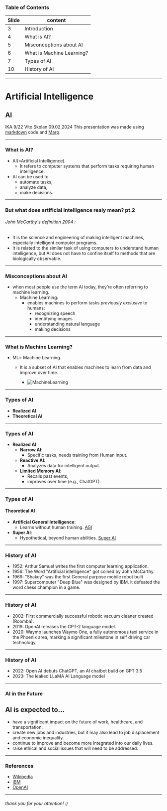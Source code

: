 
### Table of Contents

|  Slide | content                  |
|  ---- | -------------------------|
|  3    | Introduction             |
|  4    | What is AI?              | 
|  5    | Misconceptions about AI  |
|  6    | What is Machine Learning?| 
|  7    | Types of AI              | 
|  10   | History of AI            |
---
# Artificial Intelligence
## AI
IKA 9/22 Vito Skolan
09.02.2024
This presentation was made using [markdown](https://www.markdownguide.org/) code and [Marp](https://marp.app/).

---

### What is AI?
- AI(=Artificial Intelligence).
  - It refers to computer systems that perform tasks requiring human intelligence.
- AI can be used to 
  - automate tasks, 
  - analyze data, 
  - make decisions.
---
### But what does artificial intelligence realy mean? pt.2

###### John McCarthy's definition 2004 :
- It is the science and engineering of making intelligent machines, especially intelligent computer programs. 
- It is related to the similar task of using computers to understand human intelligence, but AI does not have to confine itself to methods that are biologically observable.

---
### Misconceptions about AI
- when most people use the term AI today, they’re often referring to machine learning. 
  - Machine Learning: 
    - enables machines to perform tasks *previously exclusive* to humans:
      - recognizing speech
      - identifying images
      - understanding natural language
      - making decisions
---

### What is Machine Learning?
- ML= Machine Learning. 
  - It is a subset of AI that enables machines to learn from data and improve over time.
  
    - ![MachineLearning](https://www.researchgate.net/publication/336365551/figure/fig5/AS:1152000314089483@1651669686237/DL-is-a-subset-of-ML-which-is-again-the-subset-of-AI_Q320.jpg)

--- 

### Types of AI
- **Realized AI**
- **Theoretical AI**
---

### Types of AI
- **Realized AI**   
  - **Narrow AI**: 
    - Specific tasks, needs training from Human input.
  - **Reactive AI**: 
    - Analyzes data for intelligent output.
  - **Limited Memory AI**: 
    - Recalls past events, 
    - improves over time (e.g., ChatGPT).
---
### Types of AI
#### Theoretical AI
- **Artificial General Intelligence**: 
  - Learns without human training. [AGI](https://en.wikipedia.org/wiki/Artificial_general_intelligence)
- **Super AI**: 
  - Hypothetical, beyond human abilities. [Super AI](https://en.wikipedia.org/wiki/Superintelligence)
---

### History of AI
- 1952: 
Arthur Samuel writes the first computer learning application.
- 1956: 
The Word "Artificial intelligence" got coined by John McCarthy.
- 1969: 
"Shakey" was the first General purpose mobile robot built
- 1997: 
Supercomputer "Deep Blue" was designed by IBM. it defeated the word chess champion in a game.
---

### History of AI
- 2002: 
  First commercially successful robotic vacuum cleaner created (Roomba).
- 2019: 
  OpenAI releases the GPT-2 language model.
- 2020:
  Waymo launches Waymo One, a fully autonomous taxi service in the Phoenix area, marking a significant milestone in self driving car technology.
---
### History of AI
- 2022: 
  Open AI debuts ChatGPT, an AI chatbot build on GPT 3.5
- 2023: 
  The leaked LLaMA AI Language model
---

### AI in the Future
## AI is expected to...
- have a significant impact on the future of work, healthcare, and transportation.
- create new jobs and industries, but it may also lead to job displacement and economic inequality.
- continue to improve and become more integrated into our daily lives.
- raise ethical and social issues that will need to be addressed.
---

### References
- [Wikipedia](https://en.wikipedia.org/wiki/Artificial_intelligence)
- [IBM](https://www.ibm.com/cloud/learn/what-is-artificial-intelligence)
- [OpenAI](https://openai.com/)

---

###### thank you for your attention! :)